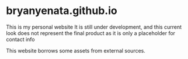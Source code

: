 # bryanyenata.github.io

This is my personal website
It is still under development, and this current look does not represent the final product as it is only a placeholder for contact info

This website borrows some assets from external sources.
